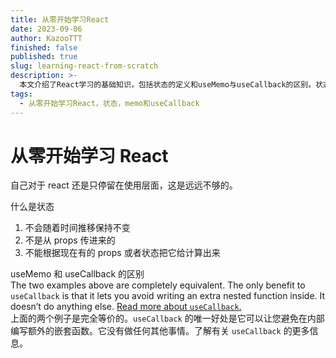 ```yaml
---
title: 从零开始学习React
date: 2023-09-06
author: KazooTTT
finished: false
published: true
slug: learning-react-from-scratch
description: >-
  本文介绍了React学习的基础知识，包括状态的定义和useMemo与useCallback的区别。状态是React中一个重要的概念，它不是静态的，不依赖于props，也不能通过现有的props或状态计算得出。文章还解释了useMemo和useCallback在React中的应用，指出useCallback的主要优势在于避免编写额外的嵌套函数，两者在功能上是等价的。
tags:
  - 从零开始学习React，状态，memo和useCallback
---
```


# 从零开始学习 React

自己对于 react 还是只停留在使用层面，这是远远不够的。

什么是状态

1. 不会随着时间推移保持不变
2. 不是从 props 传进来的
3. 不能根据现在有的 props 或者状态把它给计算出来

useMemo 和 useCallback 的区别  
The two examples above are completely equivalent. The only benefit to `useCallback` is that it lets you avoid writing an extra nested function inside. It doesn’t do anything else. [Read more about `useCallback`.](https://react.dev/reference/react/useCallback)  
上面的两个例子是完全等价的。`useCallback` 的唯一好处是它可以让您避免在内部编写额外的嵌套函数。它没有做任何其他事情。了解有关 `useCallback` 的更多信息。
